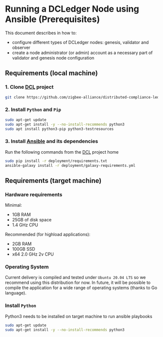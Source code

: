# Running a DCLedger Node using Ansible (Prerequisites)

This document describes in how to:

* configure different types of DCLedger nodes: genesis, validator and observer
* create a node administrator (or admin) account as a necessary part of validator and genesis node configuration

## Requirements (local machine)

### 1. Clone [DCL][2] project
```bash
git clone https://github.com/zigbee-alliance/distributed-compliance-ledger.git
```

### 2. Install `Python` and `Pip`
```bash
sudo apt-get update
sudo apt-get install -y --no-install-recommends python3
sudo apt install python3-pip python3-testresources
```

### 3. Install [Ansible][1] and its dependencies
    
Run the following commands from the [DCL][2] project home
```bash
sudo pip install -r deployment/requirements.txt
ansible-galaxy install -r deployment/galaxy-requirements.yml
```

## Requirements (target machine)

### Hardware requirements

Minimal:

* 1GB RAM
* 25GB of disk space
* 1.4 GHz CPU

Recommended (for highload applications):

* 2GB RAM
* 100GB SSD
* x64 2.0 GHz 2v CPU

### Operating System

Current delivery is compiled and tested under `Ubuntu 20.04 LTS` so we recommend using this distribution for now.
In future, it will be possible to compile the application for a wide range of operating systems (thanks to Go language).

### Install `Python`
Python3 needs to be installed on target machine to run ansible playbooks
```bash
sudo apt-get update
sudo apt-get install -y --no-install-recommends python3
```

[1]: https://www.ansible.com
[2]: https://github.com/zigbee-alliance/distributed-compliance-ledger.git